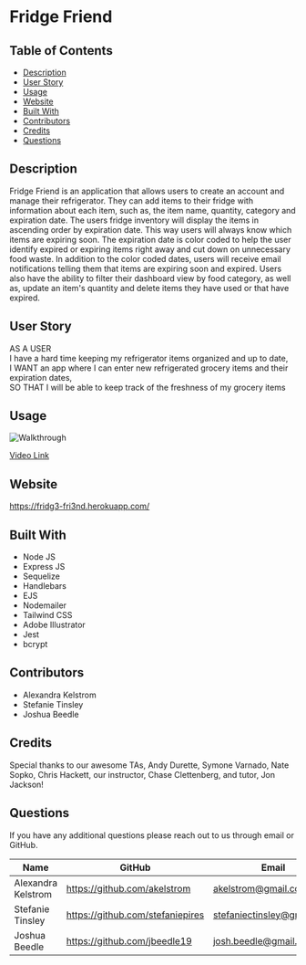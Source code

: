 # Fridge Friend
## Table of Contents
* [Description](#description)
* [User Story](#user-story)
* [Usage](#usage)
* [Website](#website)
* [Built With](#built-with)
* [Contributors](#contributors)
* [Credits](#credits)
* [Questions](#questions)
## Description
Fridge Friend is an application that allows users to create an account and manage their refrigerator. They can add items to their fridge with information about each item, such as, the item name, quantity, category and expiration date. The users fridge inventory will display the items in ascending order by expiration date. This way users will always know which items are expiring soon. The expiration date is color coded to help the user identify expired or expiring items right away and cut down on unnecessary food waste. In addition to the color coded dates, users will receive email notifications telling them that items are expiring soon and expired. Users also have the ability to filter their dashboard view by food category, as well as, update an item's quantity and delete items they have used or that have expired.
## User Story
AS A USER </br>
I have a hard time keeping my refrigerator items organized and up to date,</br>
I WANT an app where I can enter new refrigerated grocery items and their expiration dates, </br>
SO THAT I will be able to keep track of the freshness of my grocery items 

## Usage
![Walkthrough](./public/images/fridge-friend-walkthrough.gif)

[Video Link](https://drive.google.com/file/d/1UJUaD_XzF-mi68LD6efGa-RT3N1JIy0q/view)
## Website
https://fridg3-fri3nd.herokuapp.com/
## Built With
* Node JS
* Express JS
* Sequelize
* Handlebars
* EJS
* Nodemailer
* Tailwind CSS
* Adobe Illustrator
* Jest
* bcrypt
## Contributors
* Alexandra Kelstrom
* Stefanie Tinsley
* Joshua Beedle
## Credits
Special thanks to our awesome TAs, Andy Durette, Symone Varnado, Nate Sopko, Chris Hackett, our instructor, Chase Clettenberg, and tutor, Jon Jackson!
## Questions
If you have any additional questions please reach out to us through email or GitHub.

Name | GitHub | Email
---- | ------ | -----
Alexandra Kelstrom | https://github.com/akelstrom | akelstrom@gmail.com
Stefanie Tinsley |https://github.com/stefaniepires | stefaniectinsley@gmail.com
Joshua Beedle |https://github.com/jbeedle19 | josh.beedle@gmail.com


